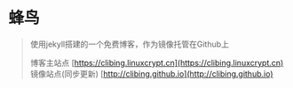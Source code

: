 # 蜂鸟


> 使用jekyll搭建的一个免费博客，作为镜像托管在Github上
>
> 博客主站点 [https://clibing.linuxcrypt.cn](https://clibing.linuxcrypt.cn) 镜像站点(同步更新) [http://clibing.github.io](http://clibing.github.io)
